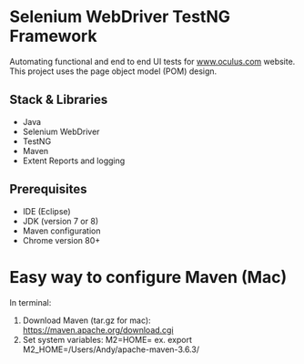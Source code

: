 # Selenium WebDriver TestNG Framework
Automating functional and end to end UI tests for www.oculus.com website. This project uses the page object model (POM) design. 

## Stack & Libraries
- Java
- Selenium WebDriver
- TestNG 
- Maven
- Extent Reports and logging

## Prerequisites
- IDE (Eclipse)
- JDK (version 7 or 8)
- Maven configuration
- Chrome version 80+

# Easy way to configure Maven (Mac)
In terminal:
1. Download Maven (tar.gz for mac): https://maven.apache.org/download.cgi
2. Set system variables: M2=HOME=<PATH TO MAVEN FOLDER>
  ex. export M2_HOME=/Users/Andy/apache-maven-3.6.3/
